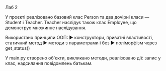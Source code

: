 Лаб 2

У проєкті реалізовано базовий клас Person та два дочірні класи — Student і Teacher. Teacher наслідує також клас Employee, що демонструє множинне наслідування.

Використано принципи ООП:
   ► конструктори, приватні властивості, статичний метод
   ► методи з параметрами і без
   ► поліморфізм через get_status()

У main.py створено об'єкти, викликано методи, реалізовано дії: запис у клас, надсилання повідомлень батькам.
